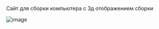 Сайт для сборки компьютера с 3д отображением сборки

![image](https://github.com/AbdulrahmanJK/frontend-computer-assembler/assets/121685773/9ad34da5-d9a9-4b74-b7f9-0ea9b1fda4fb)
